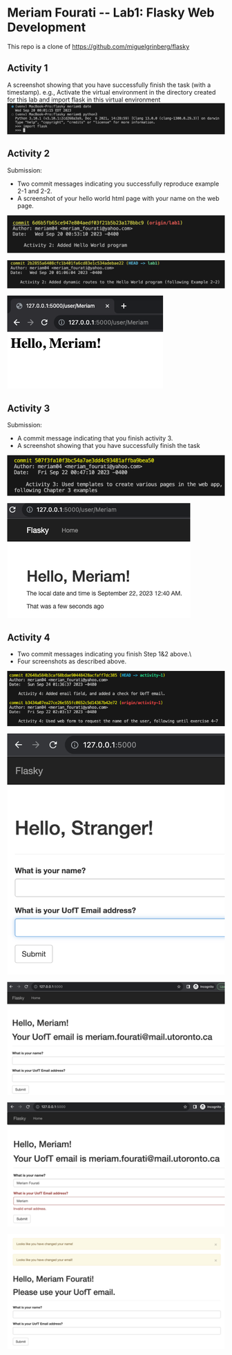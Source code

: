 # Meriam Fourati -- Lab1: Flasky Web Development

This repo is a clone of https://github.com/miguelgrinberg/flasky 
## Activity 1
A screenshot showing that you have successfully finish the task (with a timestamp).
e.g., Activate the virtual environment in the directory created for this lab and import flask in this
virtual environment
![](screenshots/activity1.png)

## Activity 2
Submission:
- Two commit messages indicating you successfully reproduce example 2-1 and 2-2.
- A screenshot of your hello world html page with your name on the web page.

![](screenshots/activity2-1.png)

![](screenshots/activity2-2.png)

![](screenshots/activity2-3.png)

## Activity 3
Submission:
- A commit message indicating that you finish activity 3.
- A screenshot showing that you have successfully finish the task

![](screenshots/activity3-commit-2.png)

![](screenshots/activity3-app.png)

## Activity 4
- Two commit messages indicating you finish Step 1&2 above.\
- Four screenshots as described above.

![](screenshots/activity4-5.png)

![](screenshots/activity4-1.png)

![](screenshots/activity4-2.png)

![](screenshots/activity4-3.png)

![](screenshots/activity4-4.png)
